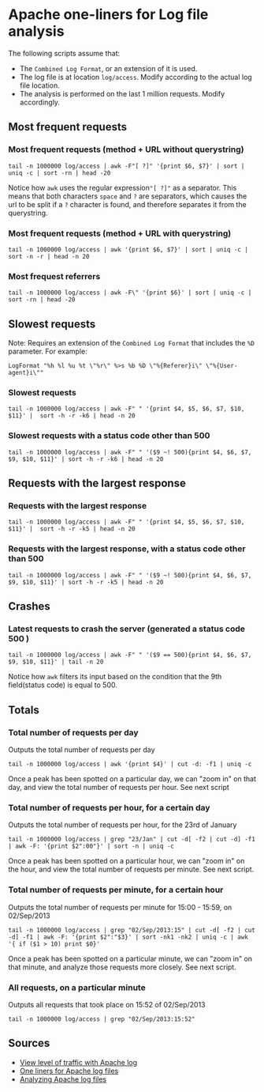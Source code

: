 # Apache one-liners for Log file analysis

The following scripts assume that:

* The ``Combined Log Format``, or an extension of it is used. 
* The log file is at location ``log/access``. Modify according to the actual log file location.
* The analysis is performed on the last 1 million requests. Modify accordingly.

## Most frequent requests

### Most frequent requests (method + URL without querystring)

	tail -n 1000000 log/access | awk -F"[ ?]" '{print $6, $7}' | sort | uniq -c | sort -rn | head -20

Notice how ``awk`` uses  the regular expression``"[ ?]"`` as a separator. 
This means that both characters ``space`` and ``?`` are separators, which causes the url to be split if a ``?`` character is found, and therefore separates it from the querystring.

### Most frequent requests (method + URL with querystring)

	tail -n 1000000 log/access | awk '{print $6, $7}' | sort | uniq -c | sort -n -r | head -n 20

### Most frequest referrers

	tail -n 1000000 log/access | awk -F\" '{print $6}' | sort | uniq -c | sort -rn | head -20

## Slowest requests
Note: Requires an extension of the ``Combined Log Format`` that includes the ``%D`` parameter. For example:

	LogFormat "%h %l %u %t \"%r\" %>s %b %D \"%{Referer}i\" \"%{User-agent}i\""

### Slowest requests

	tail -n 1000000 log/access | awk -F" " '{print $4, $5, $6, $7, $10, $11}' |  sort -h -r -k6 | head -n 20

### Slowest requests with a status code other than 500

	tail -n 1000000 log/access | awk -F" " '($9 ~! 500){print $4, $6, $7, $9, $10, $11}' | sort -h -r -k6 | head -n 20


## Requests with the largest response

### Requests with the largest response

	tail -n 1000000 log/access | awk -F" " '{print $4, $5, $6, $7, $10, $11}' |  sort -h -r -k5 | head -n 20

### Requests with the largest response, with a status code other than 500

	tail -n 1000000 log/access | awk -F" " '($9 ~! 500){print $4, $6, $7, $9, $10, $11}' | sort -h -r -k5 | head -n 20

## Crashes

### Latest requests to crash the server (generated a status code 500 )

	tail -n 1000000 log/access | awk -F" " '($9 == 500){print $4, $6, $7, $9, $10, $11}' | tail -n 20

Notice how ``awk`` filters its input based on the condition that the 9th field(status code) is equal to 500.	

## Totals

### Total number of requests per day
Outputs the total number of requests per day

	tail -n 1000000 log/access | awk '{print $4}' | cut -d: -f1 | uniq -c

Once a peak has been spotted on a particular day, we can "zoom in" on that day, and view the total number of requests per hour. See next script	

### Total number of requests per hour, for a certain day
Outputs the total number of requests per hour, for the 23rd of January

	tail -n 1000000 log/access | grep "23/Jan" | cut -d[ -f2 | cut -d] -f1 | awk -F: '{print $2":00"}' | sort -n | uniq -c

Once a peak has been spotted on a particular hour, we can "zoom in" on the hour, and view the total number of requests per minute. See next script.

### Total number of requests per minute, for a certain hour
Outputs the total number of requests per minute for 15:00 - 15:59, on 02/Sep/2013

	tail -n 1000000 log/access | grep "02/Sep/2013:15" | cut -d[ -f2 | cut -d] -f1 | awk -F: '{print $2":"$3}' | sort -nk1 -nk2 | uniq -c | awk '{ if ($1 > 10) print $0}'

Once a peak has been spotted on a particular minute, we can "zoom in" on that minute, and analyze those requests more closely. See next script.

### All requests, on a particular minute
Outputs all requests that took place on 15:52 of 02/Sep/2013

	tail -n 1000000 log/access | grep "02/Sep/2013:15:52"

## Sources
* [View level of traffic with Apache log](http://www.inmotionhosting.com/support/website/server-usage/view-level-of-traffic-with-apache-access-log)
* [One liners for Apache log files](http://blog.nexcess.net/2011/01/21/one-liners-for-apache-log-files/)
* [Analyzing Apache log files](http://www.the-art-of-web.com/system/logs/#.UidkbWT0-p0)

